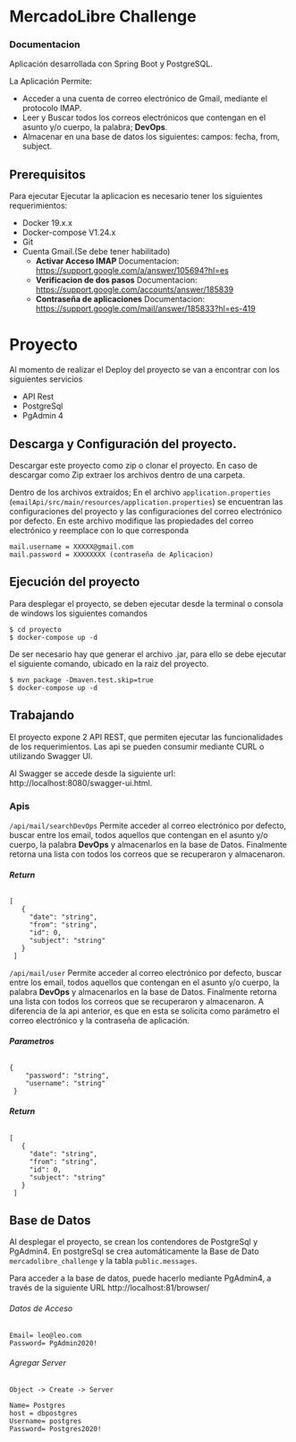 # MercadoLibre Challenge
### Documentacion
Aplicación desarrollada con Spring Boot y PostgreSQL.

La Aplicación Permite:

* Acceder  a una cuenta de correo electrónico de Gmail, mediante el protocolo IMAP.
* Leer y  Buscar todos los correos electrónicos que contengan en el asunto y/o cuerpo, la palabra; **DevOps**.
* Almacenar en una base de datos  los siguientes: campos: fecha, from, subject.

## Prerequisitos
Para ejecutar Ejecutar la aplicacion es necesario tener los siguientes requerimientos:

 * Docker 19.x.x 
 * Docker-compose V1.24.x
 * Git
 * Cuenta Gmail.(Se debe tener habilitado)
    * **Activar Acceso  IMAP** Documentacion: https://support.google.com/a/answer/105694?hl=es
    * **Verificacion de dos pasos** Documentacion: https://support.google.com/accounts/answer/185839
    * **Contraseña de aplicaciones** Documentacion:  https://support.google.com/mail/answer/185833?hl=es-419

# Proyecto
Al momento de realizar el Deploy del proyecto se van a encontrar con los siguientes servicios
* API Rest
* PostgreSql
* PgAdmin 4

## Descarga y Configuración del proyecto.
Descargar este proyecto como zip o clonar el proyecto. En caso de descargar como Zip extraer los archivos dentro de una carpeta.

Dentro de los archivos extraídos;
En el archivo `application.properties` (`emailApi/src/main/resources/application.properties`) se encuentran las configuraciones del proyecto y las configuraciones del correo electrónico por defecto. 
En este archivo modifique las propiedades del correo electrónico y reemplace con lo que corresponda

    mail.username = XXXXX@gmail.com
    mail.password = XXXXXXXX (contraseña de Aplicacion)
    
## Ejecución del proyecto
Para  desplegar el proyecto, se deben ejecutar desde la terminal o consola de windows los siguientes comandos

    $ cd proyecto
    $ docker-compose up -d

De ser necesario hay que generar el archivo .jar, para ello se debe ejecutar el siguiente comando, ubicado en la raiz del proyecto.
    
    $ mvn package -Dmaven.test.skip=true
    $ docker-compose up -d

## Trabajando
El proyecto expone 2 API REST, que permiten ejecutar las funcionalidades de los requerimientos. Las api se pueden consumir mediante CURL o utilizando  Swagger UI. 

Al Swagger se accede desde la siguiente url: http://localhost:8080/swagger-ui.html.

### Apis

`/api/mail/searchDevOps`
Permite acceder al correo electrónico por defecto, buscar entre los email, todos aquellos que contengan en el asunto y/o cuerpo, la palabra **DevOps**  y almacenarlos en la base de Datos. Finalmente retorna una lista con todos los correos que se recuperaron y almacenaron.

###### **Return**

    [
       {
         "date": "string",
         "from": "string",
         "id": 0,
         "subject": "string"
       }
     ]


`/api/mail/user` Permite acceder al correo electrónico por defecto, buscar entre los email, todos aquellos que contengan en el asunto y/o cuerpo, la palabra **DevOps**  y almacenarlos en la base de Datos. Finalmente retorna una lista con todos los correos que se recuperaron y almacenaron. A diferencia de la api anterior, es que en esta se solicita como parámetro el correo electrónico y la contraseña de aplicación.
 
###### **Parametros**
 
    {
        "password": "string",
        "username": "string"
     }

###### **Return**

    [
       {
         "date": "string",
         "from": "string",
         "id": 0,
         "subject": "string"
       }
     ]

## Base de Datos

Al desplegar el proyecto, se crean los contendores de PostgreSql y PgAdmin4.
En postgreSql se crea automáticamente la Base de Dato `mercadolibre_challenge` y la tabla `public.messages`.

Para acceder a la base de datos, puede hacerlo mediante PgAdmin4, a través de la siguiente URL http://localhost:81/browser/

###### Datos de Acceso
    Email= leo@leo.com
    Password= PgAdmin2020!

###### Agregar Server
    Object -> Create -> Server
    
    Name= Postgres
    host = dbpostgres
    Username= postgres
    Password= Postgres2020!
